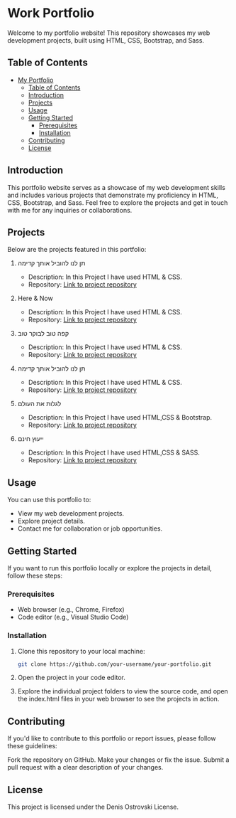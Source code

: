 # Work Portfolio

Welcome to my portfolio website! This repository showcases my web development projects, built using HTML, CSS, Bootstrap, and Sass.

## Table of Contents

- [My Portfolio](#Work-portfolio)
  - [Table of Contents](#table-of-contents)
  - [Introduction](#introduction)
  - [Projects](#projects)
  - [Usage](#usage)
  - [Getting Started](#getting-started)
    - [Prerequisites](#prerequisites)
    - [Installation](#installation)
  - [Contributing](#contributing)
  - [License](#license)

## Introduction

This portfolio website serves as a showcase of my web development skills and includes various projects that demonstrate my proficiency in HTML, CSS, Bootstrap, and Sass. Feel free to explore the projects and get in touch with me for any inquiries or collaborations.

## Projects

Below are the projects featured in this portfolio:

1. תן לנו להוביל אותך קדימה

   - Description: In this Project I have used HTML & CSS.
   - Repository: [Link to project repository](#)

2. Here & Now

   - Description: In this Project I have used HTML & CSS.
   - Repository: [Link to project repository](#)
3. קפה טוב לבוקר טוב

   - Description: In this Project I have used HTML & CSS.
   - Repository: [Link to project repository](#)
4. תן לנו להוביל אותך קדימה

   - Description: In this Project I have used HTML & CSS.
   - Repository: [Link to project repository](#)
5. לגלות את העולם

   - Description: In this Project I have used HTML,CSS & Bootstrap.
   - Repository: [Link to project repository](#)
6. ייעוץ חינם

   - Description: In this Project I have used HTML,CSS & SASS.
   - Repository: [Link to project repository](#)



## Usage

You can use this portfolio to:

- View my web development projects.
- Explore project details.
- Contact me for collaboration or job opportunities.

## Getting Started

If you want to run this portfolio locally or explore the projects in detail, follow these steps:

### Prerequisites

- Web browser (e.g., Chrome, Firefox)
- Code editor (e.g., Visual Studio Code)

### Installation

1. Clone this repository to your local machine:

   ```bash
   git clone https://github.com/your-username/your-portfolio.git

2. Open the project in your code editor.

3. Explore the individual project folders to view the source code, and open the index.html files in your web browser to see the projects in action.

## Contributing
If you'd like to contribute to this portfolio or report issues, please follow these guidelines:

Fork the repository on GitHub.
Make your changes or fix the issue.
Submit a pull request with a clear description of your changes.

## License
This project is licensed under the Denis Ostrovski License. 
